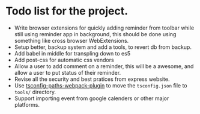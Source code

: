 # Todo list for the project.

- Write browser extensions for quickly adding reminder from toolbar
  while still using reminder app in background, this should be done using
  something like cross browser WebExtensions.
- Setup better, backup system and add a tools, to revert db from backup.
- Add babel in middle for transpling down to es5
- Add post-css for automatic css vendors
- Allow a user to add comment on a reminder, this will be a awesome, and allow
  a user to put status of their reminder.
- Revise all the security and best pratices from express website.
- Use [tsconfig-paths-webpack-plugin](https://www.npmjs.com/package/tsconfig-paths-webpack-plugin)
  to move the `tsconfig.json` file to `tools/` directory.
- Support importing event from google calenders or other major platforms.
